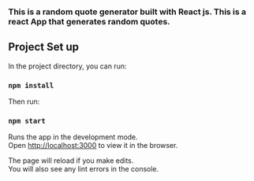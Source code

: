### This is a random quote generator built with React js. This is a react App that generates random quotes.

## Project Set up

In the project directory, you can run:

### `npm install`

Then run:

### `npm start`

Runs the app in the development mode.<br />
Open [http://localhost:3000](http://localhost:3000) to view it in the browser.

The page will reload if you make edits.<br />
You will also see any lint errors in the console.

